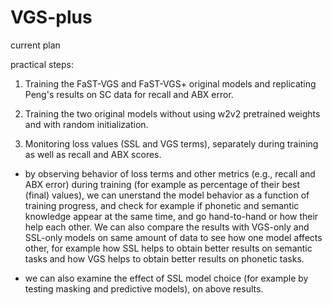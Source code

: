 # VGS-plus

current plan

practical steps:

1) Training the FaST-VGS and FaST-VGS+ original models and replicating Peng's results on SC data for recall and ABX error.

2) Training the two original models without using w2v2 pretrained weights and with random initialization.

3) Monitoring loss values (SSL and VGS terms), separately during training as well as recall and ABX scores.

- by observing behavior of loss terms and other metrics (e.g., recall and ABX error) during training (for example as percentage of their best (final) values), we can unerstand the model behavior as a function of training progress, and check for example if phonetic and semantic knowledge appear at the same time, and go hand-to-hand or how their help each other. We can also compare the results with VGS-only and SSL-only models on same amount of data to see how one model affects other, for example how SSL helps to obtain better results on semantic tasks and how VGS helps to obtain better results on phonetic tasks. 

- we can also examine the effect of SSL model choice (for example by testing masking and predictive models), on above results.
